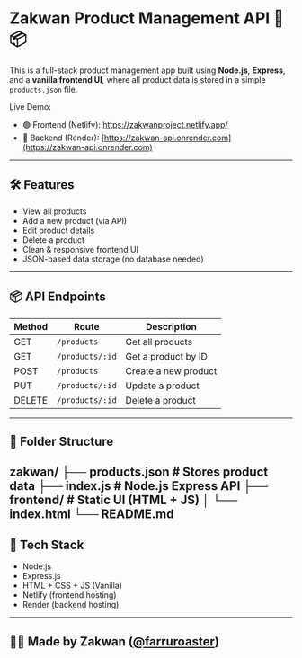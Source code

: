 # Zakwan Product Management API 🧠📦

This is a full-stack product management app built using **Node.js**, **Express**, and a **vanilla frontend UI**, where all product data is stored in a simple `products.json` file.

Live Demo:
- 🟢 Frontend (Netlify): https://zakwanproject.netlify.app/
- 🔵 Backend (Render): [https://zakwan-api.onrender.com](https://zakwan-api.onrender.com)

---

## 🛠 Features

- View all products
- Add a new product (via API)
- Edit product details
- Delete a product
- Clean & responsive frontend UI
- JSON-based data storage (no database needed)

---

## 📦 API Endpoints

| Method | Route                  | Description            |
|--------|------------------------|------------------------|
| GET    | `/products`            | Get all products       |
| GET    | `/products/:id`        | Get a product by ID    |
| POST   | `/products`            | Create a new product   |
| PUT    | `/products/:id`        | Update a product       |
| DELETE | `/products/:id`        | Delete a product       |

---

## 📁 Folder Structure
zakwan/
├── products.json         # Stores product data
├── index.js              # Node.js Express API
├── frontend/             # Static UI (HTML + JS)
│   └── index.html
└── README.md
---

## 🚀 Tech Stack

- Node.js
- Express.js
- HTML + CSS + JS (Vanilla)
- Netlify (frontend hosting)
- Render (backend hosting)

---

## 👨‍💻 Made by Zakwan ([@farruroaster](https://github.com/farruroaster))
